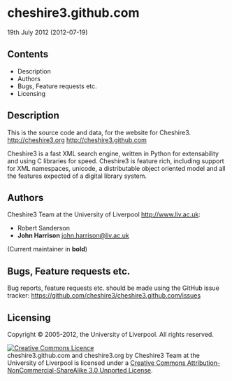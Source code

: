cheshire3.github.com
====================

19th July 2012 (2012-07-19)

Contents
--------

- Description
- Authors
- Bugs, Feature requests etc.
- Licensing


Description
-----------

This is the source code and data, for the website for Cheshire3.
http://cheshire3.org
http://cheshire3.github.com

Cheshire3 is a fast XML search engine, written in Python for extensability 
and using C libraries for speed. Cheshire3 is feature rich, including support 
for XML namespaces, unicode, a distributable object oriented model and all 
the features expected of a digital library system.


Authors
-------

Cheshire3 Team at the University of Liverpool <http://www.liv.ac.uk>:

* Robert Sanderson
* **John Harrison** john.harrison@liv.ac.uk

(Current maintainer in **bold**)


Bugs, Feature requests etc.
---------------------------

Bug reports, feature requests etc. should be made using the GitHub issue 
tracker:
https://github.com/cheshire3/cheshire3.github.com/issues


Licensing
---------

Copyright &copy; 2005-2012, the University of Liverpool.
All rights reserved.

<p>
<a rel="license" href="http://creativecommons.org/licenses/by-nc-sa/3.0/deed.en_GB">
<img alt="Creative Commons Licence" style="border-width:0"
src="http://i.creativecommons.org/l/by-nc-sa/3.0/88x31.png" />
</a><br />
<span xmlns:dct="http://purl.org/dc/terms/"
href="http://purl.org/dc/dcmitype/Text"
property="dct:title" rel="dct:type">cheshire3.github.com</span> and 
<span xmlns:dct="http://purl.org/dc/terms/"
href="http://purl.org/dc/dcmitype/Text"
property="dct:title" rel="dct:type">cheshire3.org</span> by
<span xmlns:cc="http://creativecommons.org/ns#" property="cc:attributionName">
Cheshire3 Team at the University of Liverpool</span> is licensed under a 
<a rel="license"
href="http://creativecommons.org/licenses/by-nc-sa/3.0/deed.en_GB">
Creative Commons Attribution-NonCommercial-ShareAlike 3.0 Unported License</a>.
</p>
